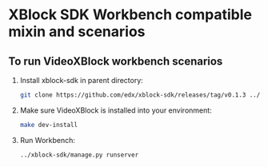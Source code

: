 # XBlock SDK Workbench compatible mixin and scenarios

## To run VideoXBlock workbench scenarios

1. Install xblock-sdk in parent directory:
   ```bash
   git clone https://github.com/edx/xblock-sdk/releases/tag/v0.1.3 ../xblock-sdk
   ```
2. Make sure VideoXBlock is installed into your environment:
   ```bash
   make dev-install
   ```

3. Run Workbench:
   ```bash
   ../xblock-sdk/manage.py runserver
   ```
